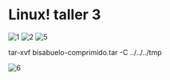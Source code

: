 # Linux! taller 3
![1](https://user-images.githubusercontent.com/91298191/157996495-852d719d-e683-461f-a665-2313ba672e61.png)
![2](https://user-images.githubusercontent.com/91298191/157996630-f5c2ed01-0c24-4453-af09-4508f2a42734.png)
![5](https://user-images.githubusercontent.com/91298191/158716618-bf999ca2-fae8-4a4c-a21f-96ac9fba64c4.png)

tar-xvf bisabuelo-comprimido.tar -C ../../../tmp


![6](https://user-images.githubusercontent.com/91298191/158720769-6728d57f-c5c7-4318-8469-ec35c255b60d.png)
